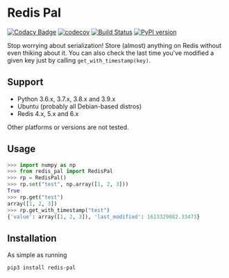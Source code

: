 # Redis Pal

[![Codacy Badge](https://api.codacy.com/project/badge/Grade/9883436b5c9846398076016645afb36a)](https://app.codacy.com/gh/gabriel-milan/redis-pal?utm_source=github.com&utm_medium=referral&utm_content=gabriel-milan/redis-pal&utm_campaign=Badge_Grade)
[![codecov](https://codecov.io/gh/gabriel-milan/redis-pal/branch/master/graph/badge.svg?token=SYATCHZJAG)](https://codecov.io/gh/gabriel-milan/redis-pal)
[![Build Status](https://travis-ci.com/gabriel-milan/redis-pal.svg?branch=master)](https://travis-ci.com/gabriel-milan/redis-pal)
[![PyPI version](https://badge.fury.io/py/redis-pal.svg)](https://badge.fury.io/py/redis-pal)

Stop worrying about serialization! Store (almost) anything on Redis without even thiking about it.
You can also check the last time you've modified a given key just by calling `get_with_timestamp(key)`.

## Support

- Python 3.6.x, 3.7.x, 3.8.x and 3.9.x
- Ubuntu (probably all Debian-based distros)
- Redis 4.x, 5.x and 6.x

Other platforms or versions are not tested.

## Usage

```py
>>> import numpy as np
>>> from redis_pal import RedisPal
>>> rp = RedisPal()
>>> rp.set("test", np.array([1, 2, 3]))
True
>>> rp.get("test")
array([1, 2, 3])
>>> rp.get_with_timestamp("test")
{'value': array([1, 2, 3]), 'last_modified': 1613329082.33473}
```

## Installation

As simple as running

```
pip3 install redis-pal
```